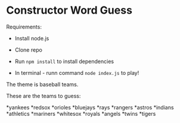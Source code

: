 # Constructor Word Guess

Requirements:

* Install node.js

* Clone repo

* Run `npm install` to install dependencies

* In terminal - runn command `node index.js` to play!

The theme is baseball teams.

These are the teams to guess:

*yankees
*redsox
*orioles
*bluejays
*rays
*rangers
*astros
*indians
*athletics
*mariners
*whitesox
*royals
*angels
*twins
*tigers